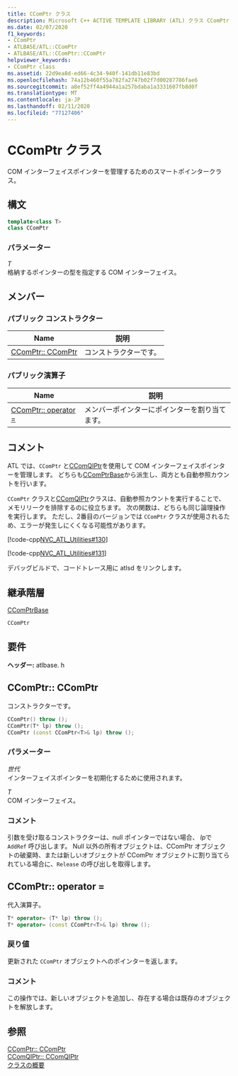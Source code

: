 ```yaml
---
title: CComPtr クラス
description: Microsoft C++ ACTIVE TEMPLATE LIBRARY (ATL) クラス CComPtr のリファレンスガイドです。
ms.date: 02/07/2020
f1_keywords:
- CComPtr
- ATLBASE/ATL::CComPtr
- ATLBASE/ATL::CComPtr::CComPtr
helpviewer_keywords:
- CComPtr class
ms.assetid: 22d9ea8d-ed66-4c34-940f-141db11e83bd
ms.openlocfilehash: 74a12b460f55a782fa2747b02f7d00287786fae6
ms.sourcegitcommit: a8ef52ff4a4944a1a257bdaba1a3331607fb8d0f
ms.translationtype: MT
ms.contentlocale: ja-JP
ms.lasthandoff: 02/11/2020
ms.locfileid: "77127406"
---
```

# <a name="ccomptr-class"></a>CComPtr クラス

COM インターフェイスポインターを管理するためのスマートポインタークラス。

## <a name="syntax"></a>構文

```cpp
template<class T>
class CComPtr
```

### <a name="parameters"></a>パラメーター

*T*<br/>
格納するポインターの型を指定する COM インターフェイス。

## <a name="members"></a>メンバー

### <a name="public-constructors"></a>パブリック コンストラクター

|Name|説明|
|----------|-----------------|
|[CComPtr:: CComPtr](#ccomptr)|コンストラクターです。|

### <a name="public-operators"></a>パブリック演算子

|Name|説明|
|----------|-----------------|
|[CComPtr:: operator =](#operator_eq)|メンバーポインターにポインターを割り当てます。|

## <a name="remarks"></a>コメント

ATL では、`CComPtr` と[CComQIPtr](../../atl/reference/ccomqiptr-class.md)を使用して COM インターフェイスポインターを管理します。 どちらも[CComPtrBase](../../atl/reference/ccomptrbase-class.md)から派生し、両方とも自動参照カウントを行います。

`CComPtr` クラスと[CComQIPtr](../../atl/reference/ccomqiptr-class.md)クラスは、自動参照カウントを実行することで、メモリリークを排除するのに役立ちます。  次の関数は、どちらも同じ論理操作を実行します。 ただし、2番目のバージョンでは `CComPtr` クラスが使用されるため、エラーが発生しにくくなる可能性があります。

[!code-cpp[NVC_ATL_Utilities#130](../../atl/codesnippet/cpp/ccomptr-class_1.cpp)]

[!code-cpp[NVC_ATL_Utilities#131](../../atl/codesnippet/cpp/ccomptr-class_2.cpp)]

デバッグビルドで、コードトレース用に atlsd をリンクします。

## <a name="inheritance-hierarchy"></a>継承階層

[CComPtrBase](../../atl/reference/ccomptrbase-class.md)

`CComPtr`

## <a name="requirements"></a>要件

**ヘッダー:** atlbase. h

## <a name="ccomptr"></a>CComPtr:: CComPtr

コンストラクターです。

```cpp
CComPtr() throw ();
CComPtr(T* lp) throw ();
CComPtr (const CComPtr<T>& lp) throw ();
```

### <a name="parameters"></a>パラメーター

*世代*<br/>
インターフェイスポインターを初期化するために使用されます。

*T*<br/>
COM インターフェイス。

### <a name="remarks"></a>コメント

引数を受け取るコンストラクターは、null ポインターではない場合、 *lp*で `AddRef` 呼び出します。 Null 以外の所有オブジェクトは、CComPtr オブジェクトの破棄時、または新しいオブジェクトが CComPtr オブジェクトに割り当てられている場合に、`Release` の呼び出しを取得します。

## <a name="operator_eq"></a>CComPtr:: operator =

代入演算子。

```cpp
T* operator= (T* lp) throw ();
T* operator= (const CComPtr<T>& lp) throw ();
```

### <a name="return-value"></a>戻り値

更新された `CComPtr` オブジェクトへのポインターを返します。

### <a name="remarks"></a>コメント

この操作では、新しいオブジェクトを追加し、存在する場合は既存のオブジェクトを解放します。

## <a name="see-also"></a>参照

[CComPtr:: CComPtr](#ccomptr)<br/>
[CComQIPtr:: CComQIPtr](../../atl/reference/ccomqiptr-class.md#ccomqiptr)<br/>
[クラスの概要](../../atl/atl-class-overview.md)
